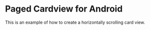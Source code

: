 # Paged Cardview for Android

This is an example of how to create a horizontally scrolling card view.
